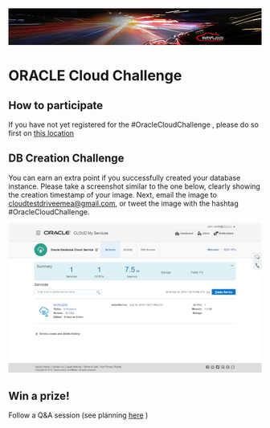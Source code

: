 ![](common/images/customer.logo2.png)
---
# ORACLE Cloud Challenge #

## How to participate ##

If you have not yet registered for the #OracleCloudChallenge , please do so first on [this location]()

## DB Creation Challenge ##

You can earn an extra point if you successfully created your database instance.  Please take a screenshot similar to the one below, clearly showing the creation timestamp of your image.
Next, email the image to cloudtestdriveemea@gmail.com, or tweet the image with the hashtag #OracleCloudChallenge.

![](images/09.png)


## Win a prize! ##

Follow a Q&A session (see planning [here](https://cloudtestdrive.github.io/index.html) )
